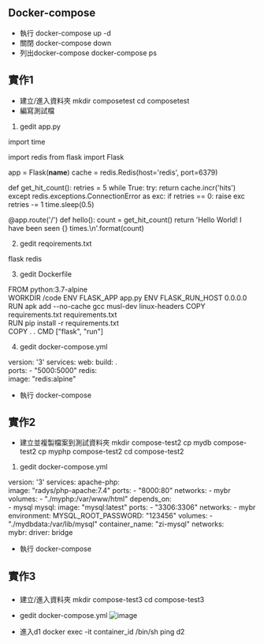 ## Docker-compose
* 執行
docker-compose up -d
* 關閉
docker-compose down
* 列出docker-compose
docker-compose ps

## 實作1
* 建立/進入資料夾
mkdir composetest
cd composetest
* 編寫測試檔
1. gedit app.py

import time

import redis
from flask import Flask

app = Flask(__name__)
cache = redis.Redis(host='redis', port=6379)


def get_hit_count():
    retries = 5
    while True:
        try:
            return cache.incr('hits')
        except redis.exceptions.ConnectionError as exc:
            if retries == 0:
                raise exc
            retries -= 1
            time.sleep(0.5)


@app.route('/')
def hello():
    count = get_hit_count()
    return 'Hello World! I have been seen {} times.\n'.format(count)

2. gedit reqoirements.txt

flask 
redis

3. gedit Dockerfile

FROM python:3.7-alpine    
WORKDIR /code
ENV FLASK_APP app.py
ENV FLASK_RUN_HOST 0.0.0.0
RUN apk add --no-cache gcc musl-dev linux-headers
COPY requirements.txt requirements.txt              
RUN pip install -r requirements.txt     
COPY . .
CMD ["flask", "run"]

4. gedit docker-compose.yml

version: '3'
services:
  web:
    build: .    
    ports:
     - "5000:5000"
  redis:     
    image: "redis:alpine"

* 執行
docker-compose 

## 實作2
* 建立並複製檔案到測試資料夾
mkdir compose-test2
cp mydb compose-test2
cp myphp compose-test2
cd compose-test2

1. gedit docker-compose.yml

version: '3'
services:
  apache-php:   
    image: "radys/php-apache:7.4"
    ports:
      - "8000:80"
    networks:
      - mybr
    volumes:
      - "./myphp:/var/www/html"
    depends_on:     
      - mysql
  mysql:
    image: "mysql:latest"
    ports:
      - "3306:3306"
    networks:
      - mybr
    environment:
      MYSQL_ROOT_PASSWORD: "123456"
    volumes:
      - "./mydbdata:/var/lib/mysql"
    container_name: "zi-mysql"
networks:     
  mybr:
    driver: bridge
* 執行
docker-compose

## 實作3
### 

* 建立/進入資料夾
mkdir compose-test3
cd compose-test3

* gedit docker-compose.yml
![image]()
*  進入d1
docker exec -it container_id /bin/sh
ping d2